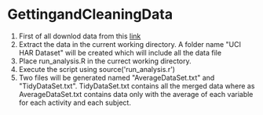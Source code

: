 # GettingandCleaningData 
1. First of all downlod data from this [link](https://d396qusza40orc.cloudfront.net/getdata%2Fprojectfiles%2FUCI%20HAR%20Dataset.zip)
2. Extract the data in the current working directory. A folder name "UCI HAR Dataset" will be created which will include all the data file
3. Place run_analysis.R in the currect working directory.
4. Execute the script using source('run_analysis.r')
5. Two files will be generated named "AverageDataSet.txt" and "TidyDataSet.txt". 
TidyDataSet.txt contains all the merged data where as AverageDataSet.txt contains data only with the average of each variable for each activity and each subject.